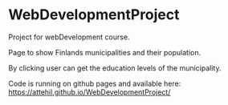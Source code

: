 # WebDevelopmentProject
Project for webDevelopment course.

Page to show Finlands municipalities and their population.

By clicking user can get the education levels of the municipality.

Code is running on github pages and available here: https://attehil.github.io/WebDevelopmentProject/
